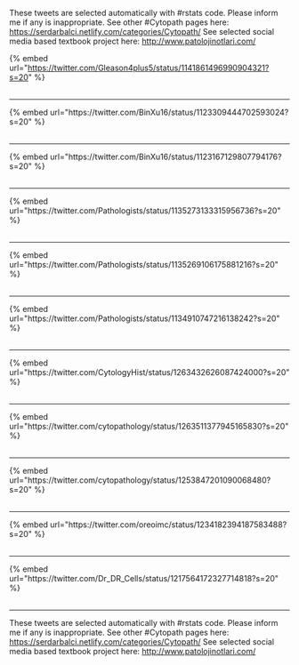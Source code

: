

These tweets are selected automatically with #rstats code. Please inform me if any is inappropriate.
See other #Cytopath pages here: https://serdarbalci.netlify.com/categories/Cytopath/ 
See selected social media based textbook project here: http://www.patolojinotlari.com/

{% embed url="https://twitter.com/Gleason4plus5/status/1141861496990904321?s=20" %}<br>
<br>
<hr>
{% embed url="https://twitter.com/BinXu16/status/1123309444702593024?s=20" %}<br>
<br>
<hr>
{% embed url="https://twitter.com/BinXu16/status/1123167129807794176?s=20" %}<br>
<br>
<hr>
{% embed url="https://twitter.com/Pathologists/status/1135273133315956736?s=20" %}<br>
<br>
<hr>
{% embed url="https://twitter.com/Pathologists/status/1135269106175881216?s=20" %}<br>
<br>
<hr>
{% embed url="https://twitter.com/Pathologists/status/1134910747216138242?s=20" %}<br>
<br>
<hr>
{% embed url="https://twitter.com/CytologyHist/status/1263432626087424000?s=20" %}<br>
<br>
<hr>
{% embed url="https://twitter.com/cytopathology/status/1263511377945165830?s=20" %}<br>
<br>
<hr>
{% embed url="https://twitter.com/cytopathology/status/1253847201090068480?s=20" %}<br>
<br>
<hr>
{% embed url="https://twitter.com/oreoimc/status/1234182394187583488?s=20" %}<br>
<br>
<hr>
{% embed url="https://twitter.com/Dr_DR_Cells/status/1217564172327714818?s=20" %}<br>
<br>
<hr>


These tweets are selected automatically with #rstats code. Please inform me if any is inappropriate.
See other #Cytopath pages here: https://serdarbalci.netlify.com/categories/Cytopath/ 
See selected social media based textbook project here: http://www.patolojinotlari.com/
